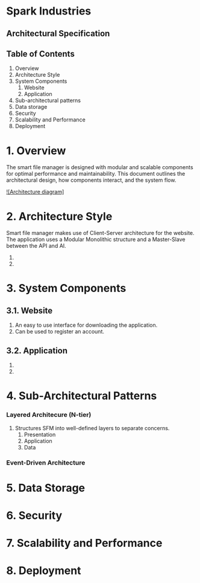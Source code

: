 # Spark Industries

## Architectural Specification

## Table of Contents
1. Overview
2. Architecture Style
3. System Components
    1. Website
    2. Application
4. Sub-architectural patterns
5. Data storage
6. Security
7. Scalability and Performance
8. Deployment


# 1. Overview
<p>The smart file manager is designed with modular and scalable components for optimal performance and maintainability. This document outlines the architectural design, how components interact, and the system flow.</p>

[![Architecture diagram]](link)

# 2. Architecture Style
<p>Smart file manager makes use of Client-Server architecture for the website. The application uses a Modular Monolithic structure and a Master-Slave between the API and AI.</p>

1. 
2. 

# 3. System Components
## 3.1. Website
1. An easy to use interface for downloading the application.
2. Can be used to register an account.
## 3.2. Application
1. 
2. 

# 4. Sub-Architectural Patterns
### Layered Architecure (N-tier)
1. Structures SFM into well-defined layers to separate concerns.
    1. Presentation
    2. Application
    3. Data 

### Event-Driven Architecture

# 5. Data Storage

# 6. Security

# 7. Scalability and Performance

# 8. Deployment
